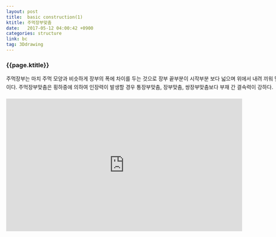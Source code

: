 ```yaml
---
layout: post
title:  basic construction(1)
ktitle: 주먹장부맞춤
date:   2017-05-12 04:00:42 +0900
categories: structure
link: bc
tag: 3Ddrawing
---
```


<div style="width:900px; margin:0px auto">

<h3>
	{{page.ktitle}}
</h3>

<p style="line-height: 160%">주먹장부는 마치 주먹 모양과 비슷하게 장부의 폭에 차이를 두는 것으로 장부 끝부분이 시작부분
보다 넓으며 위에서 내려 끼워 맞추면 빠지지 않게 되는 맞춤이다. 주먹장부맞춤은 횡하중에 의하여
인장력이 발생할 경우 통장부맞춤, 장부맞춤, 쌍장부맞춤보다 부재 간 결속력이 강하다.</p>	
</div>	

<div style="text-align:center; margin:20px 0px 30px 0px; display: block;">
<iframe width="640" height="360" src="https://www.youtube.com/embed/5J87sbNdg3E?autoplay=1&rel=0" frameborder="0" gesture="media" allow="encrypted-media" allowfullscreen></iframe></div>

